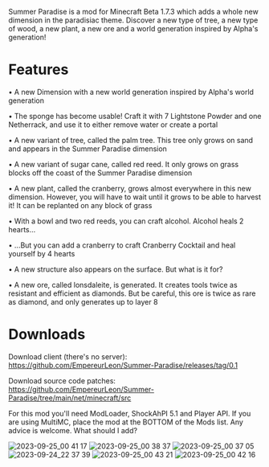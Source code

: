 Summer Paradise is a mod for Minecraft Beta 1.7.3 which adds a whole new dimension in the paradisiac theme. Discover a new type of tree, a new type of wood, a new plant, a new ore and a world generation inspired by Alpha's generation!

# Features
•   A new Dimension with a new world generation inspired by Alpha's world generation

•   The sponge has become usable! Craft it with 7 Lightstone Powder and one Netherrack, and use it to either remove water or create a portal

•   A new variant of tree, called the palm tree. This tree only grows on sand and appears in the Summer Paradise dimension

•   A new variant of sugar cane, called red reed. It only grows on grass blocks off the coast of the Summer Paradise dimension

•   A new plant, called the cranberry, grows almost everywhere in this new dimension. However, you will have to wait until it grows to be able to harvest it! It can be replanted on any block of grass

•   With a bowl and two red reeds, you can craft alcohol. Alcohol heals 2 hearts...

•   ...But you can add a cranberry to craft Cranberry Cocktail and heal yourself by 4 hearts

•   A new structure also appears on the surface. But what is it for?

•   A new ore, called lonsdaleite, is generated. It creates tools twice as resistant and efficient as diamonds. 
But be careful, this ore is twice as rare as diamond, and only generates up to layer 8

# Downloads
Download client (there's no server): https://github.com/EmpereurLeon/Summer-Paradise/releases/tag/0.1

Download source code patches: https://github.com/EmpereurLeon/Summer-Paradise/tree/main/net/minecraft/src


For this mod you'll need ModLoader, ShockAhPI 5.1 and Player API. If you are using MultiMC, place the mod at the BOTTOM of the Mods list.
Any advice is welcome. What should I add?

![2023-09-25_00 41 17](https://github.com/EmpereurLeon/Summer-Paradise/assets/111201150/a826fd05-b3e5-4aac-be94-39c51fda47c9)
![2023-09-25_00 38 37](https://github.com/EmpereurLeon/Summer-Paradise/assets/111201150/8405064d-00b3-4dce-91ec-842b52711d2b)
![2023-09-25_00 37 05](https://github.com/EmpereurLeon/Summer-Paradise/assets/111201150/3621e28b-d0f6-43b5-8e1d-05ea84c16e4f)
![2023-09-24_22 37 39](https://github.com/EmpereurLeon/Summer-Paradise/assets/111201150/76b71def-eb02-4cb0-8ee5-ec0badcef051)
![2023-09-25_00 43 21](https://github.com/EmpereurLeon/Summer-Paradise/assets/111201150/a6b8e98e-aa74-49d6-8f8e-01845bf2d4d3)
![2023-09-25_00 42 16](https://github.com/EmpereurLeon/Summer-Paradise/assets/111201150/70639ca2-57e2-4061-b5b6-638cf3288eaf)
